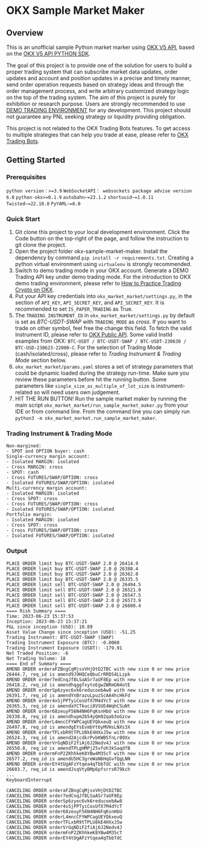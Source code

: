 # OKX Sample Market Maker

## Overview
This is an unofficial sample Python market marker using [OKX V5 API](https://www.okx.com/docs-v5/en/#overview), based on the [OKX V5 API PYTHON SDK](https://github.com/okxapi/python-okx).

The goal of this project is to provide one of the solution for users to build a proper trading system that can subscribe market data updates, order updates and account and position updates in a precise and timely manner, send order operation requests based on strategy ideas and through the order management process, and write arbitrary customized strategy logic on the top of the trading system. The aim of this project is purely for exhibition or research purpose. Users are strongly recommended to use [DEMO TRADING ENVIRONMENT](https://www.okx.com/docs-v5/en/#overview-demo-trading-services) for any development. This project should not guarantee any PNL seeking strategy or liquidity providing obligation. 

This project is not related to the OKX Trading Bots features. To get access to multiple strategies that can help you trade at ease, please refer to [OKX Trading Bots](https://www.okx.com/trading-bot).

## Getting Started
### Prerequisites
```python version：>=3.9```
```WebSocketAPI： websockets package advise version 6.0```
```python-okx>=0.1.9```
```autobahn~=23.1.2```
```shortuuid~=1.0.11```
```Twisted~=22.10.0```
```PyYAML~=6.0```

### Quick Start
1. Git clone this project to your local development environment. Click the Code button on the top-right of the page, and follow the instruction to git clone the project.
2. Open the project folder okx-sample-market-maker. Install the dependency by command ```pip install -r requirements.txt```. Creating a python virtual environment using ```virtualenv``` is strongly recommended.
3. Switch to demo trading mode in your OKX account. Generate a DEMO Trading API key under demo trading mode. For the introduction to OKX demo trading environment, please refer to [How to Practice Trading Crypto on OKX](https://www.okx.com/learn/how-to-practice-trading-crypto-on-okx-with-demo-trading).
4. Put your API key credentials into ```okx_market_market/settings.py```, in the section of  ```API_KEY```, ```API_SECRET_KEY```, and ```API_SECRET_KEY```. It is recommended to set ```IS_PAPER_TRADING```  as True.
5. The ```TRADING_INSTRUMENT_ID``` in ```okx_market_market/settings.py``` by default is set as *BTC-USDT-SWAP* with ```TRADING_MODE``` as *cross*. If you want to trade on other symbol, feel free the change this field. To fetch the valid Instrument ID, please refer to [OKX Public API](https://www.okx.com/docs-v5/en/#rest-api-public-data-get-instruments). Some valid InstId examples from OKX: ```BTC-USDT / BTC-USDT-SWAP / BTC-USDT-230630 / BTC-USD-230623-22000-C```. For the selection of Trading Mode (cash/isolated/cross), please refer to *Trading Instrument & Trading Mode* section below.
6. ```okx_market_market/params.yaml``` stores a set of strategy parameters that could be dynamic loaded during the strategy run-time. Make sure you review these parameters before hit the running button. Some parameters like ```single_size_as_multiple_of_lot_size``` is instrument-related so will need users own judgement.
7. HIT THE RUN BUTTON! Run the sample market maker by running the main script ```okx_market_market/run_sample_market_maker.py``` from your IDE or from command line. From the command line you can simply run ```python3 -m okx_market_market.run_sample_market_maker```.


### Trading Instrument & Trading Mode
```Trade Mode, when placing an order, you need to specify the trade mode.
Non-margined:
- SPOT and OPTION buyer: cash
Single-currency margin account:
- Isolated MARGIN: isolated
- Cross MARGIN: cross
- SPOT: cash
- Cross FUTURES/SWAP/OPTION: cross
- Isolated FUTURES/SWAP/OPTION: isolated
Multi-currency margin account:
- Isolated MARGIN: isolated
- Cross SPOT: cross
- Cross FUTURES/SWAP/OPTION: cross
- Isolated FUTURES/SWAP/OPTION: isolated
Portfolio margin:
- Isolated MARGIN: isolated
- Cross SPOT: cross
- Cross FUTURES/SWAP/OPTION: cross
- Isolated FUTURES/SWAP/OPTION: isolated
```

### Output
```PLACE ORDER limit buy BTC-USDT-SWAP 2.0 @ 26441.4
PLACE ORDER limit buy BTC-USDT-SWAP 2.0 @ 26414.9
PLACE ORDER limit buy BTC-USDT-SWAP 2.0 @ 26388.4
PLACE ORDER limit buy BTC-USDT-SWAP 2.0 @ 26362.0
PLACE ORDER limit buy BTC-USDT-SWAP 2.0 @ 26335.5
PLACE ORDER limit sell BTC-USDT-SWAP 2.0 @ 26494.5
PLACE ORDER limit sell BTC-USDT-SWAP 2.0 @ 26521.0
PLACE ORDER limit sell BTC-USDT-SWAP 2.0 @ 26547.5
PLACE ORDER limit sell BTC-USDT-SWAP 2.0 @ 26573.9
PLACE ORDER limit sell BTC-USDT-SWAP 2.0 @ 26600.4
==== Risk Summary ====
Time: 2023-06-23 15:37:53
Inception: 2023-06-23 15:37:21
P&L since inception (USD): 10.89
Asset Value Change since inception (USD): -51.25
Trading Instrument: BTC-USDT-SWAP (SWAP)
Trading Instrument Exposure (BTC): -0.0060
Trading Instrument Exposure (USDT): -179.91
Net Traded Position: -6
Net Trading Volume: 18
==== End of Summary ====
AMEND ORDER orderaFZBngCqMjsxVHjDtD2TBC with new size 0 or new price 26444.7, req_id is amend9J9HQCeQbuCrRRDS4LLzpk
AMEND ORDER order7edCnqJf8LSaASr7aUF8Ep with new size 0 or new price 26418.2, req_id is amendhqggfxytoEgwZWRmGN4otE
AMEND ORDER orderSp6zyec6vk6reducoebAw8 with new size 0 or new price 26391.7, req_id is amendYnBrazuLpuzScAA4hcHkFd
AMEND ORDER order4xSjPPTyiCosUfX7M4dYcT with new size 0 or new price 26365.3, req_id is amendaYCTkuci8VSUE4WqhCSuNt
AMEND ORDER order68zeuyF56N4NH6FqKsnHbU with new size 0 or new price 26338.8, req_id is amendhupm2b54yQm92qab3oGzcw
AMEND ORDER orderL4mncCFYWPCagUEYQkxeuQ with new size 0 or new price 26497.8, req_id is amendgEYsEvmbYt6yMVHsLNXs3X
AMEND ORDER orderTFLxbR9tTPLU8kE4HXxJ5w with new size 0 or new price 26524.3, req_id is amend2AjcdkrPvbKWBSfnLr89Xx
AMEND ORDER orderVrGqNDiF2fiAj6J2Nedv4J with new size 0 or new price 26550.8, req_id is amendTPLgHMPj25vfoh3kSaqdfB
AMEND ORDER ordermFnP2ZKhhkeK8YBw4M35cT with new size 0 or new price 26577.2, req_id is amendU5HC3greWaN6HqGvfQgLNN
AMEND ORDER orderEY4tUgAFzYtqea4qTbbTdC with new size 0 or new price 26603.7, req_id is amendJsqVtyBMp6pfsrrsR79kch
...
KeyboardInterrupt

CANCELING ORDER orderaFZBngCqMjsxVHjDtD2TBC
CANCELING ORDER order7edCnqJf8LSaASr7aUF8Ep
CANCELING ORDER orderSp6zyec6vk6reducoebAw8
CANCELING ORDER order4xSjPPTyiCosUfX7M4dYcT
CANCELING ORDER order68zeuyF56N4NH6FqKsnHbU
CANCELING ORDER orderL4mncCFYWPCagUEYQkxeuQ
CANCELING ORDER orderTFLxbR9tTPLU8kE4HXxJ5w
CANCELING ORDER orderVrGqNDiF2fiAj6J2Nedv4J
CANCELING ORDER ordermFnP2ZKhhkeK8YBw4M35cT
CANCELING ORDER orderEY4tUgAFzYtqea4qTbbTdC
```
